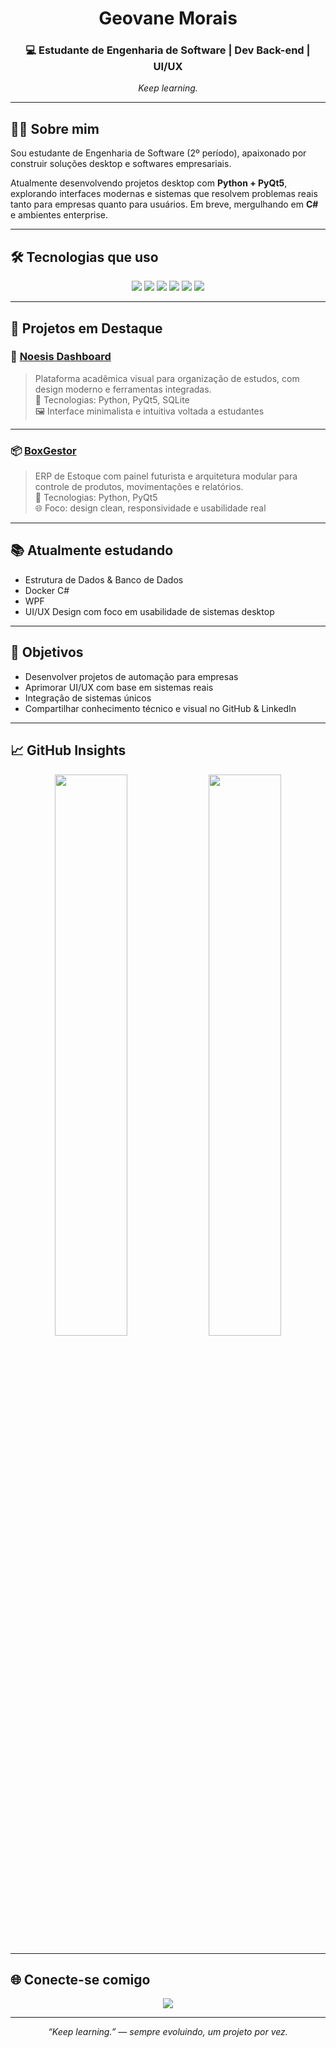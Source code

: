 <h1 align="center">Geovane Morais</h1>
<h3 align="center">💻 Estudante de Engenharia de Software | Dev Back-end | UI/UX</h3>
<p align="center"><i>Keep learning.</i></p>

---

## 👨‍🎓 Sobre mim

Sou estudante de Engenharia de Software (2º período), apaixonado por construir soluções desktop e softwares empresariais.

Atualmente desenvolvendo projetos desktop com **Python + PyQt5**, explorando interfaces modernas e sistemas que resolvem problemas reais tanto para empresas quanto para usuários. Em breve, mergulhando em **C#** e ambientes enterprise.

---

## 🛠️ Tecnologias que uso

<div align="center">
  <img src="https://img.shields.io/badge/Python-3776AB?style=flat&logo=python&logoColor=white"/>
  <img src="https://img.shields.io/badge/PyQt5-41CD52?style=flat&logo=qt&logoColor=white"/>
  <img src="https://img.shields.io/badge/C%23-68217A?style=flat&logo=c-sharp&logoColor=white"/>
  <img src="https://img.shields.io/badge/SQLite-003B57?style=flat&logo=sqlite&logoColor=white"/>
  <img src="https://img.shields.io/badge/VS_Code-007ACC?style=flat&logo=visual-studio-code&logoColor=white"/>
  <img src="https://img.shields.io/badge/Git-F05032?style=flat&logo=git&logoColor=white"/>
</div>

---

## 💼 Projetos em Destaque

### 🧠 [Noesis Dashboard](https://github.com/fawkesenginner/Noesis)
> Plataforma acadêmica visual para organização de estudos, com design moderno e ferramentas integradas.  
> 🧩 Tecnologias: Python, PyQt5, SQLite  
> 🖼️ Interface minimalista e intuitiva voltada a estudantes

---

### 📦 [BoxGestor](https://github.com/fawkesenginner/BoxGestor)
> ERP de Estoque com painel futurista e arquitetura modular para controle de produtos, movimentações e relatórios.  
> 🔧 Tecnologias: Python, PyQt5  
> 🌐 Foco: design clean, responsividade e usabilidade real

---

## 📚 Atualmente estudando

- Estrutura de Dados & Banco de Dados  
- Docker C#  
- WPF  
- UI/UX Design com foco em usabilidade de sistemas desktop

---

## 🎯 Objetivos

- Desenvolver projetos de automação para empresas
- Aprimorar UI/UX com base em sistemas reais 
- Integração de sistemas únicos 
- Compartilhar conhecimento técnico e visual no GitHub & LinkedIn

---

## 📈 GitHub Insights

<p align="center">
  <img src="https://github-readme-stats.vercel.app/api?username=fawkesenginner&show_icons=true&theme=tokyonight&count_private=true" width="48%" />
  <img src="https://github-readme-stats.vercel.app/api/top-langs/?username=fawkesenginner&layout=compact&theme=tokyonight" width="48%" />
</p>

---

## 🌐 Conecte-se comigo

<p align="center">
  <a href="https://www.linkedin.com/in/geovanemorais37/">
    <img src="https://img.shields.io/badge/LinkedIn-Geovane%20Morais-0077B5?style=flat&logo=linkedin&logoColor=white"/>
  </a>
</p>

---

<p align="center"><i>“Keep learning.” — sempre evoluindo, um projeto por vez.</i></p>
